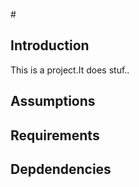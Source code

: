 #<project name>


## Introduction

This is a project.It does stuf..

## Assumptions 


## Requirements

## Depdendencies
